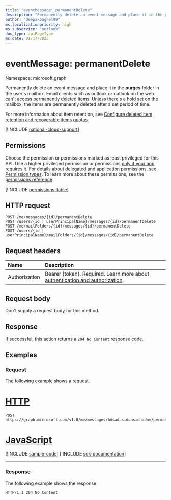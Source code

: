 ```yaml
---
title: "eventMessage: permanentDelete"
description: "Permanently delete an event message and place it in the purges folder in the user's mailbox."
author: "deepakbaghel99"
ms.localizationpriority: high
ms.subservice: "outlook"
doc_type: apiPageType
ms.date: 01/17/2025
---
```


# eventMessage: permanentDelete

Namespace: microsoft.graph

Permanently delete an event message and place it in the **purges** folder in the user's mailbox. Email clients such as outlook or outlook on the web can't access permanently deleted items. Unless there's a hold set on the mailbox, the items are permanently deleted after a set period of time.

For more information about item retention, see [Configure deleted item retention and recoverable items quotas](/exchange/configure-deleted-item-retention-and-recoverable-items-quotas-exchange-2013-help).


[!INCLUDE [national-cloud-support](../../includes/global-only.md)]

## Permissions

Choose the permission or permissions marked as least privileged for this API. Use a higher privileged permission or permissions [only if your app requires it](/graph/permissions-overview#best-practices-for-using-microsoft-graph-permissions). For details about delegated and application permissions, see [Permission types](/graph/permissions-overview#permission-types). To learn more about these permissions, see the [permissions reference](/graph/permissions-reference).

<!-- { "blockType": "permissions", "name": "eventmessage_permanentdelete" } -->
[!INCLUDE [permissions-table](../includes/permissions/eventmessage-permanentdelete-permissions.md)]

## HTTP request

<!-- {
  "blockType": "ignored"
}
-->
``` http
POST /me/messages/{id}/permanentDelete
POST /users/{id | userPrincipalName}/messages/{id}/permanentDelete
POST /me/mailFolders/{id}/messages/{id}/permanentDelete
POST /users/{id | userPrincipalName}/mailFolders/{id}/messages/{id}/permanentDelete
```

## Request headers

|Name|Description|
|:---|:---|
|Authorization|Bearer {token}. Required. Learn more about [authentication and authorization](/graph/auth/auth-concepts).|

## Request body

Don't supply a request body for this method.

## Response

If successful, this action returns a `204 No Content` response code.

## Examples

### Request

The following example shows a request.
# [HTTP](#tab/http)
<!-- {
  "blockType": "request",
  "name": "eventmessagethis.permanentdelete"
}
-->
``` http
POST https://graph.microsoft.com/v1.0/me/messages/AAsadasiduasidhadn=/permanentDelete
```

# [JavaScript](#tab/javascript)
[!INCLUDE [sample-code](../includes/snippets/javascript/eventmessagethispermanentdelete-javascript-snippets.md)]
[!INCLUDE [sdk-documentation](../includes/snippets/snippets-sdk-documentation-link.md)]

---


### Response

The following example shows the response.

<!-- {
  "blockType": "response",
  "truncated": true
}
-->
``` http
HTTP/1.1 204 No Content
```

